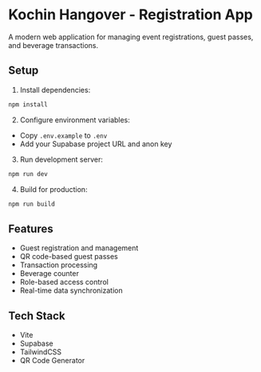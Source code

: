 # Kochin Hangover - Registration App

A modern web application for managing event registrations, guest passes, and beverage transactions.

## Setup

1. Install dependencies:
```bash
npm install
```

2. Configure environment variables:
- Copy `.env.example` to `.env`
- Add your Supabase project URL and anon key

3. Run development server:
```bash
npm run dev
```

4. Build for production:
```bash
npm run build
```

## Features

- Guest registration and management
- QR code-based guest passes
- Transaction processing
- Beverage counter
- Role-based access control
- Real-time data synchronization

## Tech Stack

- Vite
- Supabase
- TailwindCSS
- QR Code Generator
